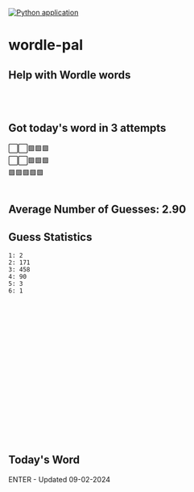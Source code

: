 [![Python application](https://github.com/schleising/wordle-pal/actions/workflows/python-app.yml/badge.svg)](https://github.com/schleising/wordle-pal/actions/workflows/python-app.yml)
# wordle-pal
## Help with Wordle words
</br>
</br>

## Got today's word in 3 attempts</br>
⬜⬜🟩🟩🟩\
⬜⬜🟩🟩🟩\
🟩🟩🟩🟩🟩\
</br>
## Average Number of Guesses: 2.90</br>
## Guess Statistics</br>
    1: 2
    2: 171
    3: 458
    4: 90
    5: 3
    6: 1
</br>
</br>
</br>
</br>
</br>
</br>
</br>
</br>
</br>
</br>
</br>
</br>
</br>
</br>
</br>
</br>

## Today's Word
ENTER - Updated 09-02-2024
